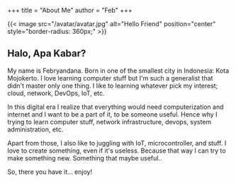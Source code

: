 +++
title = "About Me"
author = "Feb"
+++

{{< image src="/avatar/avatar.jpg" alt="Hello Friend" position="center" style="border-radius: 360px;" >}}

## Halo, Apa Kabar?

My name is Febryandana. Born in one of the smallest city in Indonesia: Kota Mojokerto. I love learning computer stuff but I'm such a generalist that didn't master only one thing. I like to learning whatever pick my interest; cloud, network, DevOps, IoT, etc.

In this digital era I realize that everything would need computerization and internet and I want to be a part of it, to be someone useful. Hence why I trying to learn computer stuff, network infrastructure, devops, system administration, etc.

Apart from those, I also like to juggling with IoT, microcontroller, and stuff. I love to create something, even if it's useless. Because that way I can try to make something new. Something that maybe useful..

So, there you have it... enjoy!
